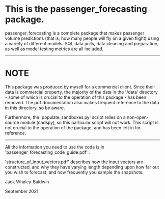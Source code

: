 # This is the passenger_forecasting package.

passenger_forecasting is a complete package that makes passenger volume
predictions (that is; how many people will fly on a given flight) using
a variety of different models. SQL data pulls, data cleaning and preparation,
as well as model testing metrics are all included.

*****************************************************************************************
# NOTE
This package was produced by myself for a commercial client. Since their data is
commercial property, the majority of the data in the '/data' directory - some of which
is crucial to the operation of this package - has been removed. The pdf documentation also
makes frequent reference to the data in this directory, so be aware.

Furthermore, the 'populate_sandboxes.py' script relies on a non-open-source module (cadspy),
so this particular script will not work. This script is not crucial to the operation of the
package, and has been left in for reference.
*****************************************************************************************

All the information you need to use the code is in 'passenger_forecasting_code_guide.pdf' .

'structure_of_input_vectors.pdf' describes how the input vectors are constructed,
and why they have varying length depending upon how far out you wish to forecast,
and how frequently you sample the snapshots.

Jack Whaley-Baldwin

September 2021

